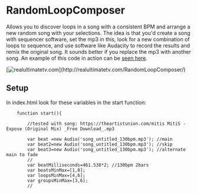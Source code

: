 # RandomLoopComposer

Allows you to discover loops in a song with a consistent BPM and arrange a new random song with your selections. The idea is that you'd create a song with sequencer software, set the mp3 in this, look for a new combination of loops to sequence, and use software like Audacity to record the results and remix the original song. It sounds better if you replace the mp3 with another song. An example of this code in action can be [seen here](http://realultimatetv.com/RandomLoopComposer/).

[![realultimatetv.com](http://mouseonew.com/image-rlc2.jpg?)](http://realultimatetv.com/RandomLoopComposer/) 

## Setup

In index.html look for these variables in the start function:

```
	function start(){
	
		//tested with song: https://theartistunion.com/mitis MitiS - Expose (Original Mix) _Free Download_.mp3
		
		var beat =new Audio('song_untitled_130bpm.mp3'); //main
		var beat2=new Audio('song_untitled_130bpm.mp3'); //skip
		var beat3=new Audio('song_untitled_130bpm.mp3'); //alternate main to fade
		//
		var beatMilliseconds=461.538*2; //130bpm 2bars
		var beatsMinMax=[1,8];
		var loopsMinMax=[4,6];
		var groupsMinMax=[3,6];
		//
```
